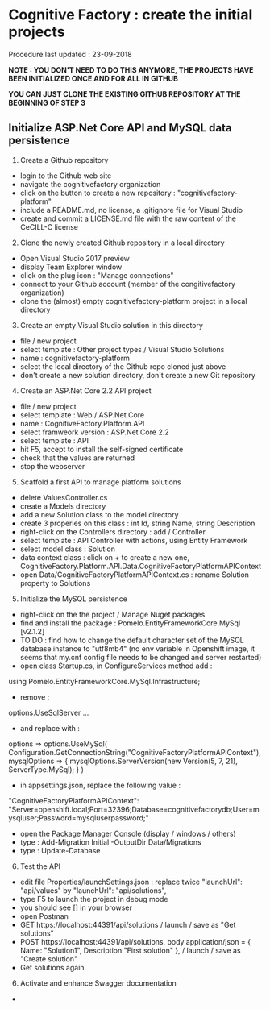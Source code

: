 # Cognitive Factory : create the initial projects

Procedure last updated : 23-09-2018

**NOTE : YOU DON'T NEED TO DO THIS ANYMORE, THE PROJECTS HAVE BEEN INITIALIZED ONCE AND FOR ALL IN GITHUB**

**YOU CAN JUST CLONE THE EXISTING GITHUB REPOSITORY AT THE BEGINNING OF STEP 3**

## Initialize ASP.Net Core API and MySQL data persistence

1.  Create a Github repository
- login to the Github web site
- navigate the cognitivefactory organization
- click on the button to create a new repository : "cognitivefactory-platform"
- include a README.md, no license, a .gitignore file for Visual Studio
- create and commit a LICENSE.md file with the raw content of the CeCILL-C license

2. Clone the newly created Github repository in a local directory
- Open Visual Studio 2017 preview
- display Team Explorer window
- click on the plug icon : "Manage connections"
- connect to your Github account (member of the congitivefactory organization)
- clone the (almost) empty cognitivefactory-platform project in a local directory

3. Create an empty Visual Studio solution in this directory
- file / new project
- select template : Other project types / Visual Studio Solutions
- name : cognitivefactory-platform
- select the local directory of the Github repo cloned just above
- don't create a new solution directory, don't create a new Git repository

4. Create an ASP.Net Core 2.2 API project
- file / new project
- select template : Web / ASP.Net Core
- name : CognitiveFactory.Platform.API
- select framweork version : ASP.Net Core 2.2
- select template : API
- hit F5, accept to install the self-signed certificate
- check that the values are returned
- stop the webserver

5. Scaffold a first API to manage platform solutions
- delete ValuesController.cs
- create a Models directory
- add a new Solution class to the model directory
- create 3 properies on this class : int Id, string Name, string Description
- right-click on the Controllers directory : add / Controller
- select template : API Controller with actions, using Entity Framework
- select model class : Solution
- data context class : click on + to create a new one, CognitiveFactory.Platform.API.Data.CognitiveFactoryPlatformAPIContext
- open Data/CognitiveFactoryPlatformAPIContext.cs : rename Solution property to Solutions

5. Initialize the MySQL persistence
- right-click on the the project / Manage Nuget packages
- find and install the package : Pomelo.EntityFrameworkCore.MySql [v2.1.2]
- TO DO : find how to change the default character set of the MySQL database instance to "utf8mb4" (no env variable in Openshift image, it seems that my.cnf config file needs to be changed and server restarted)
- open class Startup.cs, in ConfigureServices method add :

using Pomelo.EntityFrameworkCore.MySql.Infrastructure;

- remove :

options.UseSqlServer ...

- and replace with :

options => options.UseMySql(
    Configuration.GetConnectionString("CognitiveFactoryPlatformAPIContext"),
    mysqlOptions => { mysqlOptions.ServerVersion(new Version(5, 7, 21), ServerType.MySql); } )

- in appsettings.json, replace the following value : 

"CognitiveFactoryPlatformAPIContext": "Server=openshift.local;Port=32396;Database=cognitivefactorydb;User=mysqluser;Password=mysqluserpassword;"

- open the Package Manager Console (display / windows / others)
- type : Add-Migration Initial -OutputDir Data/Migrations
- type : Update-Database

6. Test the API
- edit file Properties/launchSettings.json : replace twice "launchUrl": "api/values" by "launchUrl": "api/solutions",
- type F5 to launch the project in debug mode
- you should see [] in your browser
- open Postman
- GET https://localhost:44391/api/solutions / launch / save as "Get solutions"
- POST https://localhost:44391/api/solutions, body application/json = {	Name: "Solution1", Description:"First solution" }, / launch / save as "Create solution"
- Get solutions again

6. Activate and enhance Swagger documentation
- 
